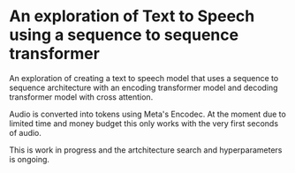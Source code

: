 # An exploration of Text to Speech using a sequence to sequence transformer

An exploration of creating a text to speech model that uses a sequence to sequence
architecture with an encoding transformer model and decoding transformer model with cross attention.

Audio is converted into tokens using Meta's Encodec. At the moment due to limited time
and money budget this only works with the very first seconds of audio.

This is work in progress and the artchitecture search and hyperparameters is ongoing.
